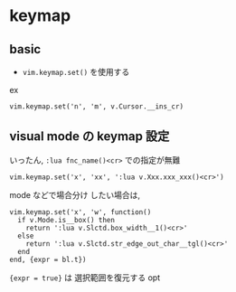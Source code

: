 
# keymap


## basic

- `vim.keymap.set()` を使用する

ex

```
vim.keymap.set('n', 'm', v.Cursor.__ins_cr)
```


## visual mode の keymap 設定

いったん, `:lua fnc_name()<cr>` での指定が無難

```
vim.keymap.set('x', 'xx', ':lua v.Xxx.xxx_xxx()<cr>')
```

mode などで場合分け したい場合は,

```
vim.keymap.set('x', 'w', function()
  if v.Mode.is__box() then
    return ':lua v.Slctd.box_width__1()<cr>'
  else
    return ':lua v.Slctd.str_edge_out_char__tgl()<cr>'
  end
end, {expr = bl.t})
```

`{expr = true}` は 選択範囲を復元する opt


